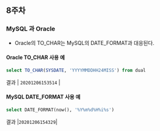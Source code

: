 ## 8주차

### MySQL 과 Oracle
- Oracle의 TO_CHAR는 MySQL의 DATE_FORMAT과 대응된다.

#### Oracle TO_CHAR 사용 예
```sql
select TO_CHAR(SYSDATE, 'YYYYMMDDHH24MISS') from dual
```
결과 | `20201206153514` |


#### MySQL DATE_FORMAT 사용 예
```sql
select DATE_FORMAT(now(), '%Y%m%d%H%i%s')
```
결과 |`20201206154329`|


